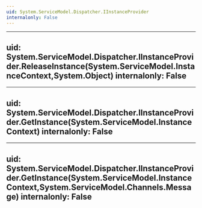 ```yaml
---
uid: System.ServiceModel.Dispatcher.IInstanceProvider
internalonly: False
---
```


---
uid: System.ServiceModel.Dispatcher.IInstanceProvider.ReleaseInstance(System.ServiceModel.InstanceContext,System.Object)
internalonly: False
---

---
uid: System.ServiceModel.Dispatcher.IInstanceProvider.GetInstance(System.ServiceModel.InstanceContext)
internalonly: False
---

---
uid: System.ServiceModel.Dispatcher.IInstanceProvider.GetInstance(System.ServiceModel.InstanceContext,System.ServiceModel.Channels.Message)
internalonly: False
---
